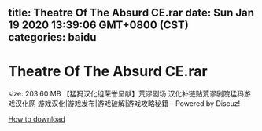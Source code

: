 
title: Theatre Of The Absurd CE.rar
date: Sun Jan 19 2020 13:39:06 GMT+0800 (CST)    
categories: baidu
---

# Theatre Of The Absurd CE.rar
size: 203.60 MB
 【猛犸汉化组荣誉呈献】荒谬剧场 汉化补链贴荒谬剧院猛犸游戏汉化网 游戏汉化|游戏发布|游戏破解|游戏攻略秘籍 - Powered by Discuz!
 

[How to download](https://bpcam.bemobtrk.com/go/2ceec3aa-1ca2-46d6-b9ff-aaa5c184517c?jno=218)